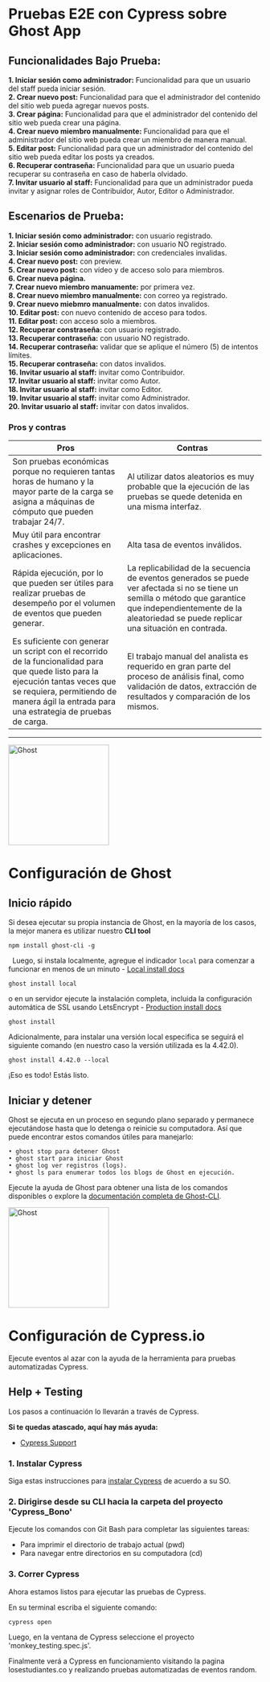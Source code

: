 # Pruebas E2E con Cypress sobre Ghost App

## Funcionalidades Bajo Prueba: 

**1. Iniciar sesión como administrador:** Funcionalidad para que un usuario del staff pueda iniciar sesión.\
**2. Crear nuevo post:** Funcionalidad para que el administrador del contenido del sitio web pueda agregar nuevos posts.\
**3. Crear página:** Funcionalidad para que el administrador del contenido del sitio web pueda crear una página.\
**4. Crear nuevo miembro manualmente:** Funcionalidad para que el administrador del sitio web pueda crear un miembro de manera manual.\
**5. Editar post:** Funcionalidad para que un administrador del contenido del sitio web pueda editar los posts ya creados.\
**6. Recuperar contraseña:** Funcionalidad para que un usuario pueda recuperar su contraseña en caso de haberla olvidado.\
**7. Invitar usuario al staff:** Funcionalidad para que un administrador pueda invitar y asignar roles de Contribuidor, Autor, Editor o Administrador.

## Escenarios de Prueba:
**1. Iniciar sesión como administrador:** con usuario registrado.\
**2. Iniciar sesión como administrador:** con usuario NO registrado.\
**3. Iniciar sesión como administrador:** con credenciales invalidas.\
**4. Crear nuevo post:** con preview.\
**5. Crear nuevo post:** con vídeo y de acceso solo para miembros.\
**6. Crear nueva página.**\
**7. Crear nuevo miembro manuamente:** por primera vez.\
**8. Crear nuevo miembro manualmente:** con correo ya registrado.\
**9. Crear nuevo miebmro manualmente:** con datos invalidos.\
**10. Editar post:** con nuevo contenido de acceso para todos.\
**11. Editar post:** con acceso solo a miembros.\
**12. Recuperar constraseña:** con usuario registrado.\
**13. Recuperar contraseña:** con usuario NO registrado.\
**14. Recuperar contraseña:** validar que se aplique el número (5) de intentos límites.\
**15. Recuperar contraseña:** con datos invalidos.\
**16. Invitar usuario al staff:** invitar como Contribuidor.\
**17. Invitar usuario al staff:** invitar como Autor.\
**18. Invitar usuario al staff:** invitar como Editor.\
**19. Invitar usuario al staff:** invitar como Administrador.\
**20. Invitar usuario al staff:** invitar con datos invalidos.

### Pros y contras
| Pros | Contras |
| --- | --- |
| Son pruebas económicas porque no requieren tantas horas de humano y la mayor parte de la carga se asigna a máquinas de cómputo que pueden trabajar 24/7. | Al utilizar datos aleatorios es muy probable que la ejecución de las pruebas se quede detenida en una misma interfaz. |
| Muy útil para encontrar crashes y excepciones en aplicaciones. | Alta tasa de eventos inválidos. |
| Rápida ejecución, por lo que pueden ser útiles para realizar pruebas de desempeño por el volumen de eventos que pueden generar. | La replicabilidad de la secuencia de eventos generados se puede ver afectada si no se tiene un semilla o método que garantice que independientemente de la aleatoriedad se puede replicar una situación en contrada.  |
| Es suficiente con generar un script con el recorrido de la funcionalidad para que quede listo para la ejecución tantas veces que se requiera, permitiendo de manera ágil la entrada para una estrategia de pruebas de carga.| El trabajo manual del analista es requerido en gran parte del proceso de análisis final, como validación de datos, extracción de resultados y comparación de los mismos. |



<hr>
<img src="https://user-images.githubusercontent.com/65487235/157884383-1b75feb1-45d8-4430-b636-3f7e06577347.png" alt="Ghost" width="200px">

# Configuración de Ghost

## Inicio rápido 

Si desea ejecutar su propia instancia de Ghost, en la mayoría de los casos, la mejor manera es utilizar nuestro **CLI tool**

```
npm install ghost-cli -g
```
&nbsp;
Luego, si instala localmente, agregue el indicador `local` para comenzar a funcionar en menos de un minuto - [Local install docs](https://ghost.org/docs/install/local/)
```
ghost install local
```
o en un servidor ejecute la instalación completa, incluida la configuración automática de SSL usando LetsEncrypt - [Production install docs](https://ghost.org/docs/install/ubuntu/)

```
ghost install
```

Adicionalmente, para instalar una versión local especifica se seguirá el siguiente comando (en nuestro caso la versión utilizada es la 4.42.0).

```
ghost install 4.42.0 --local
```


¡Eso es todo! Estás listo.

## Iniciar y detener 
Ghost se ejecuta en un proceso en segundo plano separado y permanece ejecutándose hasta que lo detenga o reinicie su computadora. Así que puede encontrar estos comandos útiles para manejarlo:
```
• ghost stop para detener Ghost
• ghost start para iniciar Ghost
• ghost log ver registros (logs).
• ghost ls para enumerar todos los blogs de Ghost en ejecución.
```

Ejecute la ayuda de Ghost para obtener una lista de los comandos disponibles o explore la [documentación completa de Ghost-CLI](https://ghost.org/docs/ghost-cli/).


<!-- End GHOST documentation  -->

<img src="https://user-images.githubusercontent.com/66291589/167258023-93bd8c47-784e-46f4-82d8-399128c3f0c4.png" alt="Ghost" width="200px">

# Configuración de Cypress.io

Ejecute eventos al azar con la ayuda de la herramienta para pruebas automatizadas Cypress.

## Help + Testing
Los pasos a continuación lo llevarán a través de Cypress.

**Si te quedas atascado, aquí hay más ayuda:**

* [Cypress Support](https://on.cypress.io/support)

### 1. Instalar Cypress

Siga estas instrucciones para [instalar Cypress](https://on.cypress.io/installing-cypress) de acuerdo a su SO.


### 2. Dirigirse desde su CLI hacia la carpeta del proyecto 'Cypress_Bono'

Ejecute los comandos con Git Bash para completar las siguientes tareas:
- Para imprimir el directorio de trabajo actual (pwd)
- Para navegar entre directorios en su computadora (cd)

### 3. Correr Cypress 
Ahora estamos listos para ejecutar las pruebas de Cypress.

En su terminal escriba el siguiente comando:
```bash
cypress open
```

Luego, en la ventana de Cypress seleccione el proyecto 'monkey_testing.spec.js'. 

Finalmente verá a Cypress en funcionamiento visitando la pagina losestudiantes.co y realizando pruebas automatizadas de eventos random. 




